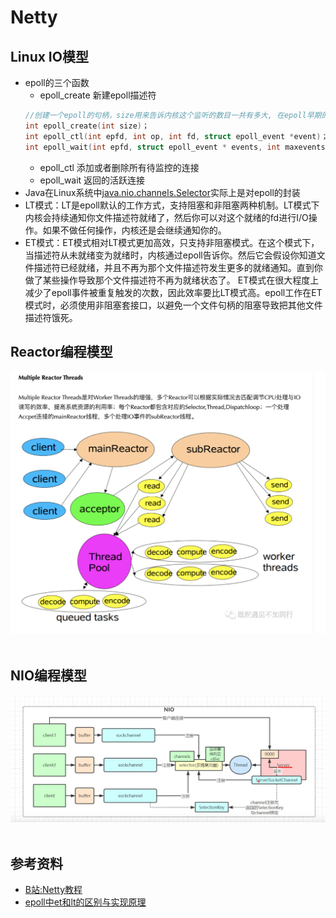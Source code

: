 # Netty

## Linux IO模型
  - epoll的三个函数
    - epoll_create 新建epoll描述符
    ```c
    //创建一个epoll的句柄，size用来告诉内核这个监听的数目一共有多大, 在epoll早期的实现中，对于监控文件描述符的组织并不是使用红黑树，而是hash表。这里的size实际上已经没有意义。
    int epoll_create(int size)；
    int epoll_ctl(int epfd, int op, int fd, struct epoll_event *event)；
    int epoll_wait(int epfd, struct epoll_event * events, int maxevents, int timeout);
    ```
    - epoll_ctl 添加或者删除所有待监控的连接
    - epoll_wait 返回的活跃连接
  - Java在Linux系统中[java.nio.channels.Selector](https://github.com/openjdk/jdk/blob/cbe7e7bd7f7e7ea9f7221ef206917c58baff7696/src/java.base/linux/classes/sun/nio/ch/EPollSelectorImpl.java)实际上是对epoll的封装
  - LT模式：LT是epoll默认的工作方式，支持阻塞和非阻塞两种机制。LT模式下内核会持续通知你文件描述符就绪了，然后你可以对这个就绪的fd进行I/O操作。如果不做任何操作，内核还是会继续通知你的。
  - ET模式：ET模式相对LT模式更加高效，只支持非阻塞模式。在这个模式下，当描述符从未就绪变为就绪时，内核通过epoll告诉你。然后它会假设你知道文件描述符已经就绪，并且不再为那个文件描述符发生更多的就绪通知。直到你做了某些操作导致那个文件描述符不再为就绪状态了。
ET模式在很大程度上减少了epoll事件被重复触发的次数，因此效率要比LT模式高。epoll工作在ET模式时，必须使用非阻塞套接口，以避免一个文件句柄的阻塞导致把其他文件描述符饿死。
## Reactor编程模型
  ![image](../../Resources/Component/Netty/multiple-reactor-threads.png)  

## NIO编程模型
  ![image](../../Resources/Component/Netty/nio-mode.png)  

## 参考资料
- [B站:Netty教程](https://www.bilibili.com/video/BV1JB4y1R7XB)
- [epoll中et和lt的区别与实现原理](https://baijiahao.baidu.com/s?id=1736123311976351393&wfr=spider&for=pc)